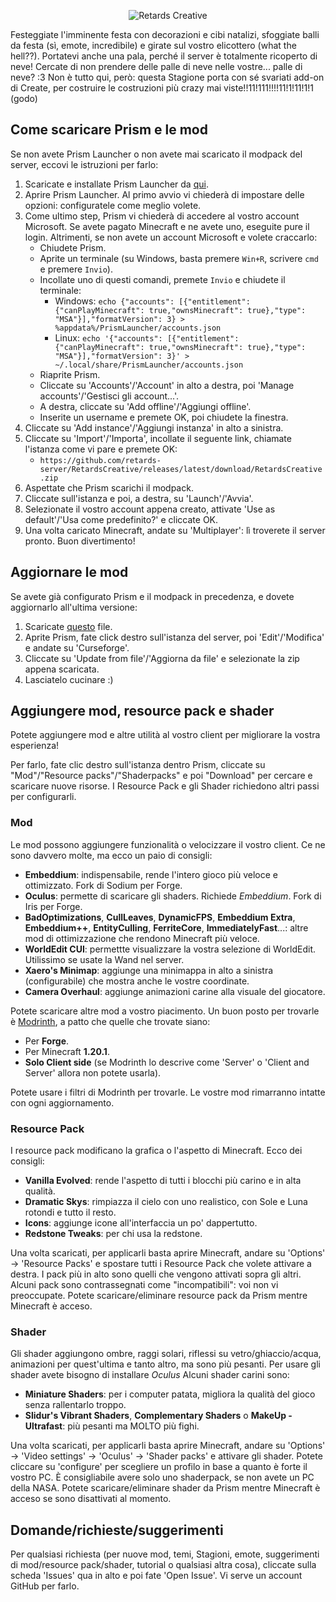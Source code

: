 <p align="center">
  <img src="https://i.imgur.com/yrQzPeY.png" alt="Retards Creative" />
</p>


Festeggiate l'imminente festa con decorazioni e cibi natalizi, sfoggiate balli da festa (sì, emote, incredibile) e girate sul vostro elicottero (what the hell??). Portatevi anche una pala, perché il server è totalmente ricoperto di neve! Cercate di non prendere delle palle di neve nelle vostre... palle di neve? :3
Non è tutto qui, però: questa Stagione porta con sé svariati add-on di Create, per costruire le costruzioni più crazy mai viste!!11!111!!!!11!1!11!1!1 (godo)

## Come scaricare Prism e le mod

Se non avete Prism Launcher o non avete mai scaricato il modpack del server, eccovi le istruzioni per farlo:

1. Scaricate e installate Prism Launcher da [qui](https://prismlauncher.org/download/).
2. Aprire Prism Launcher. Al primo avvio vi chiederà di impostare delle opzioni: configuratele come meglio volete.
3. Come ultimo step, Prism vi chiederà di accedere al vostro account Microsoft. Se avete pagato Minecraft e ne avete uno, eseguite pure il login. Altrimenti, se non avete un account Microsoft e volete craccarlo:
	* Chiudete Prism.
	* Aprite un terminale (su Windows, basta premere `Win+R`, scrivere `cmd` e premere `Invio`).
	* Incollate uno di questi comandi, premete `Invio` e chiudete il terminale:
		- Windows: `echo {"accounts": [{"entitlement": {"canPlayMinecraft": true,"ownsMinecraft": true},"type": "MSA"}],"formatVersion": 3} > %appdata%/PrismLauncher/accounts.json`
		- Linux: `echo '{"accounts": [{"entitlement": {"canPlayMinecraft": true,"ownsMinecraft": true},"type": "MSA"}],"formatVersion": 3}' > ~/.local/share/PrismLauncher/accounts.json`
	* Riaprite Prism.
	* Cliccate su 'Accounts'/'Account' in alto a destra, poi 'Manage accounts'/'Gestisci gli account...'.
	* A destra, cliccate su 'Add offline'/'Aggiungi offline'.
	* Inserite un username e premete OK, poi chiudete la finestra.
5. Cliccate su 'Add instance'/'Aggiungi instanza' in alto a sinistra.
6. Cliccate su 'Import'/'Importa', incollate il seguente link, chiamate l'istanza come vi pare e premete OK:
	* `https://github.com/retards-server/RetardsCreative/releases/latest/download/RetardsCreative.zip`
7. Aspettate che Prism scarichi il modpack.
8. Cliccate sull'istanza e poi, a destra, su 'Launch'/'Avvia'.
9. Selezionate il vostro account appena creato, attivate 'Use as default'/'Usa come predefinito?' e cliccate OK.
10. Una volta caricato Minecraft, andate su 'Multiplayer': lì troverete il server pronto. Buon divertimento!

## Aggiornare le mod

Se avete già configurato Prism e il modpack in precedenza, e dovete aggiornarlo all'ultima versione:

1. Scaricate [questo](https://github.com/retards-server/RetardsCreative/releases/latest/download/RetardsCreative.zip) file.
2. Aprite Prism, fate click destro sull'istanza del server, poi 'Edit'/'Modifica' e andate su 'Curseforge'.
3. Cliccate su 'Update from file'/'Aggiorna da file' e selezionate la zip appena scaricata.
4. Lasciatelo cucinare :)

## Aggiungere mod, resource pack e shader

Potete aggiungere mod e altre utilità al vostro client per migliorare la vostra esperienza!

Per farlo, fate clic destro sull'istanza dentro Prism, cliccate su "Mod"/"Resource packs"/"Shaderpacks" e poi "Download" per cercare e scaricare nuove risorse.
I Resource Pack e gli Shader richiedono altri passi per configurarli.

### Mod

Le mod possono aggiungere funzionalità o velocizzare il vostro client. Ce ne sono davvero molte, ma ecco un paio di consigli:

* **Embeddium**: indispensabile, rende l'intero gioco più veloce e ottimizzato. Fork di Sodium per Forge.
* **Oculus**: permette di scaricare gli shaders. Richiede _Embeddium_. Fork di Iris per Forge.
* **BadOptimizations**, **CullLeaves**, **DynamicFPS**, **Embeddium Extra**, **Embeddium++**, **EntityCulling**, **FerriteCore**, **ImmediatelyFast**...: altre mod di ottimizzazione che rendono Minecraft più veloce.
* **WorldEdit CUI**: permettte visualizzare la vostra selezione di WorldEdit. Utilissimo se usate la Wand nel server.
* **Xaero's Minimap**: aggiunge una minimappa in alto a sinistra (configurabile) che mostra anche le vostre coordinate.
* **Camera Overhaul**: aggiunge animazioni carine alla visuale del giocatore.

Potete scaricare altre mod a vostro piacimento. Un buon posto per trovarle è [Modrinth](modrinth.com/mods), a patto che quelle che trovate siano:
- Per **Forge**.
- Per Minecraft **1.20.1**.
- **Solo Client side** (se Modrinth lo descrive come 'Server' o 'Client and Server' allora non potete usarla).

Potete usare i filtri di Modrinth per trovarle.
Le vostre mod rimarranno intatte con ogni aggiornamento.

### Resource Pack

I resource pack modificano la grafica o l'aspetto di Minecraft. Ecco dei consigli:

* **Vanilla Evolved**: rende l'aspetto di tutti i blocchi più carino e in alta qualità.
* **Dramatic Skys**: rimpiazza il cielo con uno realistico, con Sole e Luna rotondi e tutto il resto.
* **Icons**: aggiunge icone all'interfaccia un po' dappertutto.
* **Redstone Tweaks**: per chi usa la redstone.

Una volta scaricati, per applicarli basta aprire Minecraft, andare su 'Options' -> 'Resource Packs' e spostare tutti i Resource Pack che volete attivare a destra.
I pack più in alto sono quelli che vengono attivati sopra gli altri.
Alcuni pack sono contrassegnati come "incompatibili": voi non vi preoccupate.
Potete scaricare/eliminare resource pack da Prism mentre Minecraft è acceso.

### Shader

Gli shader aggiungono ombre, raggi solari, riflessi su vetro/ghiaccio/acqua, animazioni per quest'ultima e tanto altro, ma sono più pesanti.
Per usare gli shader avete bisogno di installare _Oculus_
Alcuni shader carini sono:

* **Miniature Shaders**: per i computer patata, migliora la qualità del gioco senza rallentarlo troppo.
* **Slidur's Vibrant Shaders**, **Complementary Shaders** o **MakeUp - Ultrafast**: più pesanti ma MOLTO più fighi.

Una volta scaricati, per applicarli basta aprire Minecraft, andare su 'Options' -> 'Video settings' -> 'Oculus' -> 'Shader packs' e attivare gli shader.
Potete cliccare su 'configure' per scegliere un profilo in base a quanto è forte il vostro PC.
È consigliabile avere solo uno shaderpack, se non avete un PC della NASA.
Potete scaricare/eliminare shader da Prism mentre Minecraft è acceso se sono disattivati al momento.

## Domande/richieste/suggerimenti

Per qualsiasi richiesta (per nuove mod, temi, Stagioni, emote, suggerimenti di mod/resource pack/shader, tutorial o qualsiasi altra cosa), cliccate sulla scheda 'Issues' qua in alto e poi fate 'Open Issue'. Vi serve un account GitHub per farlo.
